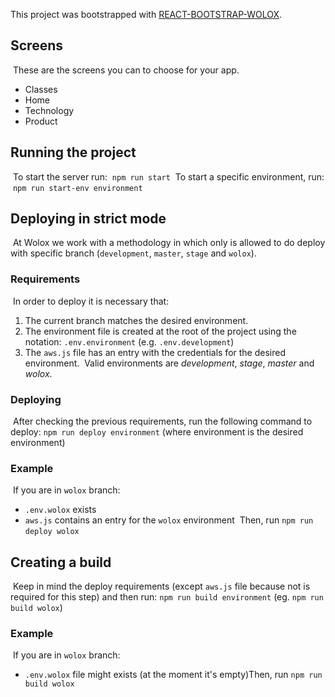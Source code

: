 This project was bootstrapped with [REACT-BOOTSTRAP-WOLOX](https://github.com/Wolox/react-bootstrap).
​
## Screens
​
These are the screens you can to choose for your app.
​
- Classes
- Home
- Technology
- Product
​
## Running the project
​
To start the server run:
​
`npm run start`
​
To start a specific environment, run:
​
`npm run start-env environment`
​
## Deploying in strict mode
​
At Wolox we work with a methodology in which only is allowed to do deploy with specific branch (`development`, `master`, `stage` and `wolox`).
​
### Requirements
​
In order to deploy it is necessary that:
1. The current branch matches the desired environment.
2. The environment file is created at the root of the project using the notation: `.env.environment` (e.g. `.env.development`)
3. The `aws.js` file has an entry with the credentials for the desired environment.
​
Valid environments are _development_, _stage_, _master_ and _wolox_.
​
### Deploying
​
After checking the previous requirements, run the following command to deploy: `npm run deploy environment` (where environment is the desired environment)
​
### Example
​
If you are in `wolox` branch:
​
- `.env.wolox` exists
- `aws.js` contains an entry for the `wolox` environment
​
Then, run `npm run deploy wolox`
​
## Creating a build
​
Keep in mind the deploy requirements (except `aws.js` file because not is required for this step) and then run: `npm run build environment` (eg. `npm run build wolox`)
​
### Example
​
If you are in `wolox` branch:
​
- `.env.wolox` file might exists (at the moment it's empty)
​
Then, run `npm run build wolox`
